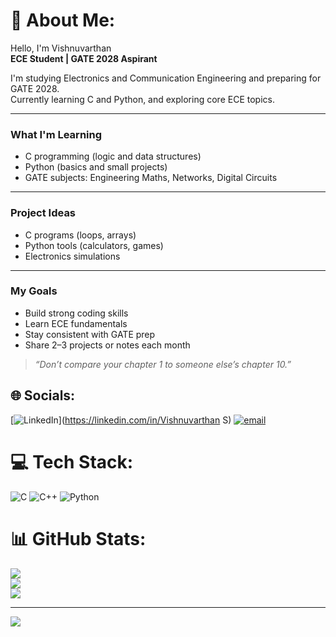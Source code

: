 # 💫 About Me:
Hello, I'm Vishnuvarthan  
**ECE Student | GATE 2028 Aspirant**

I'm studying Electronics and Communication Engineering and preparing for GATE 2028.  
Currently learning C and Python, and exploring core ECE topics.

---

### What I'm Learning  
- C programming (logic and data structures)  
- Python (basics and small projects)  
- GATE subjects: Engineering Maths, Networks, Digital Circuits

---

### Project Ideas  
- C programs (loops, arrays)  
- Python tools (calculators, games)  
- Electronics simulations

---

### My Goals  
- Build strong coding skills  
- Learn ECE fundamentals  
- Stay consistent with GATE prep  
- Share 2–3 projects or notes each month

> _“Don’t compare your chapter 1 to someone else’s chapter 10.”_

## 🌐 Socials:
[![LinkedIn](https://img.shields.io/badge/LinkedIn-%230077B5.svg?logo=linkedin&logoColor=white)](https://linkedin.com/in/Vishnuvarthan S) [![email](https://img.shields.io/badge/Email-D14836?logo=gmail&logoColor=white)](mailto:vishnuec19@gmail.com) 

# 💻 Tech Stack:
![C](https://img.shields.io/badge/c-%2300599C.svg?style=for-the-badge&logo=c&logoColor=white) ![C++](https://img.shields.io/badge/c++-%2300599C.svg?style=for-the-badge&logo=c%2B%2B&logoColor=white) ![Python](https://img.shields.io/badge/python-3670A0?style=for-the-badge&logo=python&logoColor=ffdd54)

# 📊 GitHub Stats:
![](https://github-readme-stats.vercel.app/api?username=VishnuNexus&theme=aura&hide_border=false&include_all_commits=false&count_private=false)<br/>
![](https://nirzak-streak-stats.vercel.app/?user=VishnuNexus&theme=aura&hide_border=false)<br/>
![](https://github-readme-stats.vercel.app/api/top-langs/?username=VishnuNexus&theme=aura&hide_border=false&include_all_commits=false&count_private=false&layout=compact)

---
[![](https://visitcount.itsvg.in/api?id=VishnuNexus&icon=0&color=13)](https://visitcount.itsvg.in)
